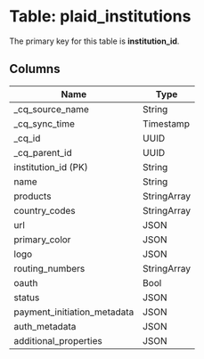 # Table: plaid_institutions

The primary key for this table is **institution_id**.

## Columns

| Name          | Type          |
| ------------- | ------------- |
|_cq_source_name|String|
|_cq_sync_time|Timestamp|
|_cq_id|UUID|
|_cq_parent_id|UUID|
|institution_id (PK)|String|
|name|String|
|products|StringArray|
|country_codes|StringArray|
|url|JSON|
|primary_color|JSON|
|logo|JSON|
|routing_numbers|StringArray|
|oauth|Bool|
|status|JSON|
|payment_initiation_metadata|JSON|
|auth_metadata|JSON|
|additional_properties|JSON|
